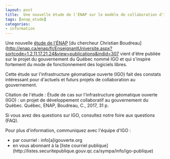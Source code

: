 ```yaml
---
layout: post
title:  Une nouvelle étude de l'ÉNAP sur le modèle de collaboration d'IGO
tags: [enap_etude] 
categories:
- information
---
```



Une nouvelle [étude de l'ÉNAP](http://archives.enap.ca/bibliotheques/2017/06/031515711.pdf) [du chercheur Christian Boudreau](http://enap.ca/enap/fr/EnseignantUniversite.aspx?sortcode=1.2.11.17.21.24&view=publications&indid=307 vient d'être publiée sur le projet du gouvernement du Québec nommé IGO et qui s'inspire fortement du mode de fonctionnement des logiciels libres.

Cette étude sur l'infrastructure géomatique ouverte (IGO) fait des constats intéressant pour d'actuels et futurs projets de collaboration au gouvernement.

Citation de l'étude : Étude de cas sur l'infrastructure géomatique ouverte (IGO) : un projet de développement collaboratif au gouvernement du Québec. Québec, ENAP, Boudreau, C., 2017, 31 p.


Si vous avez des questions sur IGO, consultez notre foire aux questions (FAQ).

Pour plus d'information, communiquez avec l'équipe d'IGO :
<div class="contact" markdown="1" >
<ul>
			<li>par courriel : info[a]igouverte.org</li>
			<li>en vous abonnant  à la [liste courriel publique](http://listes.securitepublique.gouv.qc.ca/sympa/info/igo-publique) </li>
		</ul>
</div>


